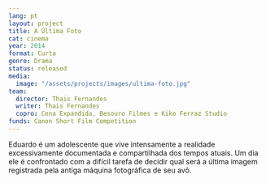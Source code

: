 ```yaml
---
lang: pt
layout: project
title: A Última Foto
cat: cinema
year: 2014
format: Curta
genre: Drama
status: released
media:
  image: "/assets/projects/images/ultima-foto.jpg"
team:
  director: Thais Fernandes
  writer: Thais Fernandes
  copro: Cena Expandida, Besouro Filmes e Kiko Ferraz Studio
funds: Canon Short Film Competition
---
```


Eduardo é um adolescente que vive intensamente a realidade excessivamente documentada e compartilhada dos tempos atuais. Um dia ele é confrontado com a difícil tarefa de decidir qual será a última imagem registrada pela antiga máquina fotográfica de seu avô.
